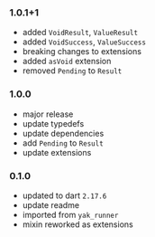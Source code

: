 ### 1.0.1+1
- added `VoidResult`, `ValueResult`
- added `VoidSuccess`, `ValueSuccess`
- breaking changes to extensions
- added `asVoid` extension
- removed `Pending` to `Result`

### 1.0.0
- major release
- update typedefs
- update dependencies
- add `Pending` to `Result`
- update extensions

### 0.1.0
- updated to dart `2.17.6`
- update readme
- imported from `yak_runner`
- mixin reworked as extensions